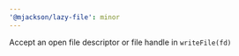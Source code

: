 ```yaml
---
'@mjackson/lazy-file': minor
---
```


Accept an open file descriptor or file handle in `writeFile(fd)`
